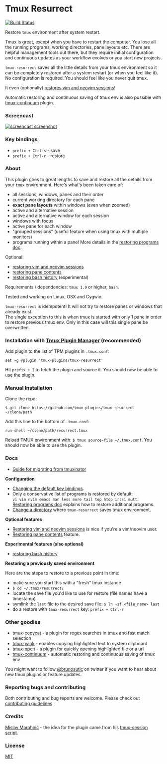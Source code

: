 # Tmux Resurrect

[![Build Status](https://travis-ci.org/tmux-plugins/tmux-resurrect.png?branch=master)](https://travis-ci.org/tmux-plugins/tmux-resurrect)

Restore `tmux` environment after system restart.

Tmux is great, except when you have to restart the computer. You lose all the
running programs, working directories, pane layouts etc.
There are helpful management tools out there, but they require initial
configuration and continuous updates as your workflow evolves or you start new
projects.

`tmux-resurrect` saves all the little details from your tmux environment so it
can be completely restored after a system restart (or when you feel like it).
No configuration is required. You should feel like you never quit tmux.

It even (optionally)
[restores vim and neovim sessions](docs/restoring_vim_and_neovim_sessions.md)!

Automatic restoring and continuous saving of tmux env is also possible with
[tmux-continuum](https://github.com/tmux-plugins/tmux-continuum) plugin.

### Screencast

[![screencast screenshot](/video/screencast_img.png)](https://vimeo.com/104763018)

### Key bindings

- `prefix + Ctrl-s` - save
- `prefix + Ctrl-r` - restore

### About

This plugin goes to great lengths to save and restore all the details from your
`tmux` environment. Here's what's been taken care of:

- all sessions, windows, panes and their order
- current working directory for each pane
- **exact pane layouts** within windows (even when zoomed)
- active and alternative session
- active and alternative window for each session
- windows with focus
- active pane for each window
- "grouped sessions" (useful feature when using tmux with multiple monitors)
- programs running within a pane! More details in the
  [restoring programs doc](docs/restoring_programs.md).

Optional:

- [restoring vim and neovim sessions](docs/restoring_vim_and_neovim_sessions.md)
- [restoring pane contents](docs/restoring_pane_contents.md)
- [restoring bash history](docs/restoring_bash_history.md) (experimental)

Requirements / dependencies: `tmux 1.9` or higher, `bash`.

Tested and working on Linux, OSX and Cygwin.

`tmux-resurrect` is idempotent! It will not try to restore panes or windows that
already exist.<br/>
The single exception to this is when tmux is started with only 1 pane in order
to restore previous tmux env. Only in this case will this single pane be
overwritten.

### Installation with [Tmux Plugin Manager](https://github.com/tmux-plugins/tpm) (recommended)

Add plugin to the list of TPM plugins in `.tmux.conf`:

    set -g @plugin 'tmux-plugins/tmux-resurrect'

Hit `prefix + I` to fetch the plugin and source it. You should now be able to
use the plugin.

### Manual Installation

Clone the repo:

    $ git clone https://github.com/tmux-plugins/tmux-resurrect ~/clone/path

Add this line to the bottom of `.tmux.conf`:

    run-shell ~/clone/path/resurrect.tmux

Reload TMUX environment with: `$ tmux source-file ~/.tmux.conf`.
You should now be able to use the plugin.

### Docs

- [Guide for migrating from tmuxinator](docs/migrating_from_tmuxinator.md)

**Configuration**

- [Changing the default key bindings](docs/custom_key_bindings.md).
- Only a conservative list of programs is restored by default:<br/>
  `vi vim nvim emacs man less more tail top htop irssi mutt`.<br/>
  [Restoring programs doc](docs/restoring_programs.md) explains how to restore
  additional programs.
- [Change a directory](docs/save_dir.md) where `tmux-resurrect` saves tmux
  environment.

**Optional features**

- [Restoring vim and neovim sessions](docs/restoring_vim_and_neovim_sessions.md)
  is nice if you're a vim/neovim user.
- [Restoring pane contents](docs/restoring_pane_contents.md) feature.

**Experimental features (also optional)**

- [restoring bash history](docs/restoring_bash_history.md)

**Restoring a previously saved environment**

Here are the steps to restore to a previous point in time:

- make sure you start this with a "fresh" tmux instance
- `$ cd ~/.tmux/resurrect/`
- locate the save file you'd like to use for restore (file names have a timestamp)
- symlink the `last` file to the desired save file: `$ ln -sf <file_name> last`
- do a restore with `tmux-resurrect` key: `prefix + Ctrl-r`  

### Other goodies

- [tmux-copycat](https://github.com/tmux-plugins/tmux-copycat) - a plugin for
  regex searches in tmux and fast match selection
- [tmux-yank](https://github.com/tmux-plugins/tmux-yank) - enables copying
  highlighted text to system clipboard
- [tmux-open](https://github.com/tmux-plugins/tmux-open) - a plugin for quickly
  opening highlighted file or a url
- [tmux-continuum](https://github.com/tmux-plugins/tmux-continuum) - automatic
  restoring and continuous saving of tmux env

You might want to follow [@brunosutic](https://twitter.com/brunosutic) on
twitter if you want to hear about new tmux plugins or feature updates.

### Reporting bugs and contributing

Both contributing and bug reports are welcome. Please check out
[contributing guidelines](CONTRIBUTING.md).

### Credits

[Mislav Marohnić](https://github.com/mislav) - the idea for the plugin came from his
[tmux-session script](https://github.com/mislav/dotfiles/blob/2036b5e03fb430bbcbc340689d63328abaa28876/bin/tmux-session).

### License
[MIT](LICENSE.md)
